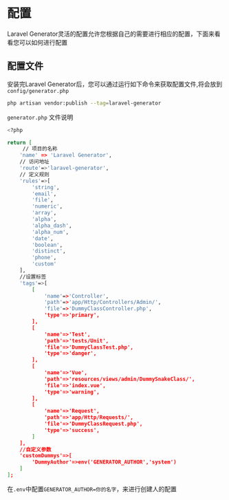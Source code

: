 # 配置

Laravel Generator灵活的配置允许您根据自己的需要进行相应的配置，下面来看看您可以如何进行配置


## 配置文件

安装完Laravel Generator后，您可以通过运行如下命令来获取配置文件,将会放到`config/generator.php`
```sh
php artisan vendor:publish --tag=laravel-generator
```

`generator.php` 文件说明

```sh
<?php

return [
     // 项目的名称
    'name' => 'Laravel Generator',
    // 访问地址
    'route'=>'laravel-generator',
    // 定义规则
    'rules'=>[
        'string',
        'email',
        'file',
        'numeric',
        'array',
        'alpha',
        'alpha_dash',
        'alpha_num',
        'date',
        'boolean',
        'distinct',
        'phone',
        'custom'
    ],
    //设置标签
    'tags'=>[
        [
            'name'=>'Controller',
            'path'=>'app/Http/Controllers/Admin/',
            'file'=>'DummyClassController.php',
            'type'=>'primary',
        ],
        [
            'name'=>'Test',
            'path'=>'tests/Unit',
            'file'=>'DummyClassTest.php',
            'type'=>'danger',
        ],
        [
            'name'=>'Vue',
            'path'=>'resources/views/admin/DummySnakeClass/',
            'file'=>'index.vue',
            'type'=>'warning',
        ],
        [
            'name'=>'Request',
            'path'=>'app/Http/Requests/',
            'file'=>'DummyClassRequest.php',
            'type'=>'success',
        ]
    ],
    //自定义参数
    'customDummys'=>[
        'DummyAuthor'=>env('GENERATOR_AUTHOR','system')
    ]
];
```

在`.env`中配置`GENERATOR_AUTHOR=你的名字`，来进行创建人的配置